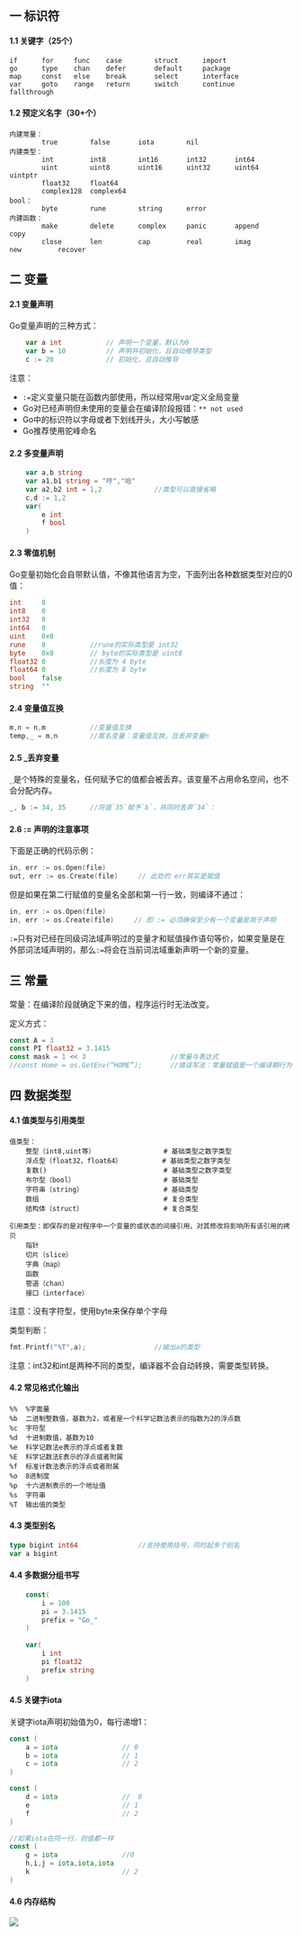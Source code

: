 ## 一 标识符

#### 1.1 关键字（25个）

```
if      for     func    case        struct      import               
go      type    chan    defer       default     package
map     const   else    break       select      interface
var     goto    range   return      switch      continue     fallthrough                
```

#### 1.2 预定义名字（30+个）

```
内建常量：  
        true        false       iota        nil
内建类型：  
        int         int8        int16       int32       int64
        uint        uint8       uint16      uint32      uint64      uintptr
        float32     float64 
        complex128  complex64
bool：      
        byte        rune        string 	    error
内建函数：   
        make        delete      complex     panic       append      copy    
        close       len         cap	        real        imag        new   	    recover
```

## 二 变量

#### 2.1 变量声明

Go变量声明的三种方式：
```go
	var a int		    // 声明一个变量，默认为0
	var b = 10		    // 声明并初始化，且自动推导类型
	c := 20			    // 初始化，且自动推导
```

注意：
- `:=`定义变量只能在函数内部使用，所以经常用var定义全局变量
- Go对已经声明但未使用的变量会在编译阶段报错：`** not used`
- Go中的标识符以字母或者下划线开头，大小写敏感
- Go推荐使用驼峰命名 

#### 2.2 多变量声明

```go
	var a,b string
    var a1,b1 string = "哼","哈"
    var a2,b2 int = 1,2             //类型可以直接省略
	c,d := 1,2
	var(
		e int
		f bool
	)
```

#### 2.3 零值机制

Go变量初始化会自带默认值，不像其他语言为空，下面列出各种数据类型对应的0值：
```go
int     0
int8    0
int32   0
int64   0
uint    0x0
rune    0           //rune的实际类型是 int32
byte    0x0         // byte的实际类型是 uint8
float32 0           //长度为 4 byte
float64 0           //长度为 8 byte
bool    false
string  ""
```

#### 2.4 变量值互换

```go
m,n = n,m			//变量值互换
temp,_ = m,n		//匿名变量：变量值互换，且丢弃变量n 
```

#### 2.5 _丢弃变量

`_`是个特殊的变量名，任何赋予它的值都会被丢弃。该变量不占用命名空间，也不会分配内存。
```go
_, b := 34, 35      //将值`35`赋予`b`，并同时丢弃`34`：
```

#### 2.6 := 声明的注意事项

下面是正确的代码示例：
```go
in, err := os.Open(file)
out, err := os.Create(file)     // 此处的 err其实是赋值
```

但是如果在第二行赋值的变量名全部和第一行一致，则编译不通过：
```go
in, err := os.Open(file)
in, err := os.Create(file)     // 即 := 必须确保至少有一个变量是用于声明
```

`:=`只有对已经在同级词法域声明过的变量才和赋值操作语句等价，如果变量是在外部词法域声明的，那么`:=`将会在当前词法域重新声明一个新的变量。

## 三 常量

常量：在编译阶段就确定下来的值，程序运行时无法改变。   

定义方式：
```go
const A = 3
const PI float32 = 3.1415
const mask = 1 << 3						//常量与表达式
//const Home = os.GetEnv(“HOME”);		//错误写法：常量赋值是一个编译期行为，右边的值不能出现在运行时才能得到结果的值。  
```

## 四 数据类型

#### 4.1 值类型与引用类型

```
值类型：
    整型（int8,uint等）                 # 基础类型之数字类型
    浮点型（float32，float64）          # 基础类型之数字类型
    复数()                             # 基础类型之数字类型
    布尔型（bool）                      # 基础类型
    字符串（string）                    # 基础类型
    数组                               # 复合类型 
    结构体（struct）                    # 复合类型

引用类型：即保存的是对程序中一个变量的或状态的间接引用，对其修改将影响所有该引用的拷贝
    指针
    切片（slice）
    字典（map）
    函数
    管道（chan）
    接口（interface）
```

注意：没有字符型，使用byte来保存单个字母

类型判断：
```go
fmt.Printf("%T",a);                 //输出a的类型
```
注意：int32和int是两种不同的类型，编译器不会自动转换，需要类型转换。  

#### 4.2 常见格式化输出

```
%%	%字面量
%b	二进制整数值，基数为2，或者是一个科学记数法表示的指数为2的浮点数
%c	字符型
%d	十进制数值，基数为10
%e	科学记数法e表示的浮点或者复数
%E	科学记数法E表示的浮点或者附属
%f	标准计数法表示的浮点或者附属
%o	8进制度
%p	十六进制表示的一个地址值
%s	字符串
%T	输出值的类型
```

#### 4.3 类型别名

```go
type bigint int64	            //支持使用括号，同时起多个别名
var a bigint
```

#### 4.4 多数据分组书写

```go
    const(
        i = 100
        pi = 3.1415
        prefix = "Go_"
    )
    
    var(
        i int
        pi float32
        prefix string
    )

```

#### 4.5 关键字iota

关键字iota声明初始值为0，每行递增1：

```go
const (
	a = iota    	        // 0
    b =	iota 		        // 1        
    c = iota 		        // 2
)

const (
	d = iota    	        //  0
    e 				        // 1        
    f 				        // 2
)

//如果iota在同一行，则值都一样
const (
	g = iota    	        //0
    h,i,j = iota,iota,iota 	       
    k 				        // 2
)

```

#### 4.6 内存结构

![](../images/Golang/01-03-01.png)
